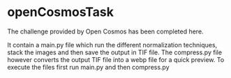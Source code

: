 # openCosmosTask
The challenge provided by Open Cosmos has been completed here. 

It contain a main.py file which run the different normalization techniques, stack the images and then save the output in TIF file. 
The compress.py file however converts the output TIF file into a webp file for a quick preview. 
To execute the files first run main.py and then compress.py 
